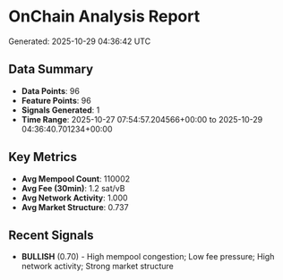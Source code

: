 # OnChain Analysis Report
Generated: 2025-10-29 04:36:42 UTC

## Data Summary
- **Data Points**: 96
- **Feature Points**: 96
- **Signals Generated**: 1
- **Time Range**: 2025-10-27 07:54:57.204566+00:00 to 2025-10-29 04:36:40.701234+00:00

## Key Metrics
- **Avg Mempool Count**: 110002
- **Avg Fee (30min)**: 1.2 sat/vB
- **Avg Network Activity**: 1.000
- **Avg Market Structure**: 0.737

## Recent Signals
- **BULLISH** (0.70) - High mempool congestion; Low fee pressure; High network activity; Strong market structure

